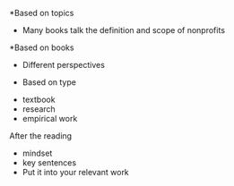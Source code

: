 *Based on topics
- Many books talk the definition and scope of nonprofits

*Based on books 
- Different perspectives

* Based on type
- textbook
- research
- empirical work

After the reading 
- mindset 
- key sentences
- Put it into your relevant work
  
